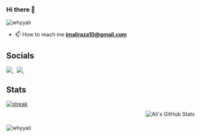 ### Hi there 👋

<p align="left"> <img src="https://komarev.com/ghpvc/?username=whyyali&label=Profile%20views&color=e4740c&style=flat" alt="whyyali" /> </p>

- 📫 How to reach me **imaliraza10@gmail.com**

## Socials
[![](https://api.iconify.design/fa-brands:linkedin.svg?height=30&color=%23313131) ](https://www.linkedin.com/in/imaliraza10/)&nbsp;&nbsp;[![](https://api.iconify.design/fa-brands:github.svg?height=30&color=%23313131) ](https://github.com/whyyali)&nbsp;&nbsp;

## Stats
<div style="display: flex; flex-wrap: wrap; justify-content: space-between; align-items: center;">
  <!-- Streak Stats -->
  <a href="https://github.com/whyyali" style="flex: 1 1 48%; margin-bottom: 10px;">
    <img align="center" alt="streak" src="http://github-readme-streak-stats.herokuapp.com?user=whyyali&theme=dark" />
  </a>

  <a href="https://github.com/whyyali" style="flex: 1 1 100%; margin-bottom: 10px;">
    <img align="right" src="https://github-readme-stats.vercel.app/api?username=whyyali&show_icons=true&line_height=27&count_private=true&title_color=e4740c&text_color=c9cacc&icon_color=e4740c&bg_color=1d1f21" alt="Ali's GitHub Stats" />
  </a>

  <!-- Top Languages -->
  <a href="https://github.com/whyyali" style="flex: 1 1 48%;margin-top: 10px; ">
    <img align="left" height="" src="https://github-readme-stats.vercel.app/api/top-langs/?username=whyyali&layout=compact&theme=dark" alt="whyyali" />
  </a>
</div>
